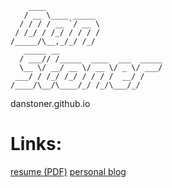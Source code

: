 ```text
    ____                          
   / __ \____ _____               
  / / / / __ `/ __ \              
 / /_/ / /_/ / / / /              
/_____/\__,_/_/ /_/               
   _____ __                       
  / ___// /_____  ____  ___  _____
  \__ \/ __/ __ \/ __ \/ _ \/ ___/
 ___/ / /_/ /_/ / / / /  __/ /    
/____/\__/\____/_/ /_/\___/_/
```

danstoner.github.io



# Links:

[resume (PDF)](https://github.com/danstoner/danstonerresume/raw/master/two_page/danstoner_resume_two_page.pdf)
[personal blog](http://thatlinuxbox.com/blog/)


